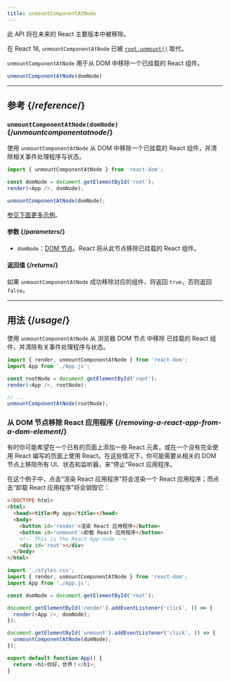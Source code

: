 ```yaml
---
title: unmountComponentAtNode
---
```


<Deprecated>

此 API 将在未来的 React 主要版本中被移除。

在 React 18, `unmountComponentAtNode` 已被 [`root.unmount()`](/reference/react-dom/client/createRoot#root-unmount) 取代。

</Deprecated>

<Intro>

`unmountComponentAtNode` 用于从 DOM 中移除一个已挂载的 React 组件。

```js
unmountComponentAtNode(domNode)
```

</Intro>

<InlineToc />

---

## 参考 {/*reference*/}

### `unmountComponentAtNode(domNode)` {/*unmountcomponentatnode*/}

使用 `unmountComponentAtNode` 从 DOM 中移除一个已挂载的 React 组件，并清除相关事件处理程序与状态。

```js
import { unmountComponentAtNode } from 'react-dom';

const domNode = document.getElementById('root');
render(<App />, domNode);

unmountComponentAtNode(domNode);
```

[参见下面更多示例](#usage)。

#### 参数 {/*parameters*/}

* `domNode`：[DOM 节点](https://developer.mozilla.org/zh-CN/docs/Web/API/Element)。React 将从此节点移除已挂载的 React 组件。

#### 返回值 {/*returns*/}

如果 `unmountComponentAtNode` 成功移除对应的组件，将返回 `true`，否则返回 `false`。

---

## 用法 {/*usage*/}

使用 `unmountComponentAtNode` 从 <CodeStep step={2}>浏览器 DOM 节点</CodeStep> 中移除 <CodeStep step={1}>已挂载的 React 组件</CodeStep>，并清除有关事件处理程序与状态。

```js [[1, 5, "<App />"], [2, 5, "rootNode"], [2, 8, "rootNode"]]
import { render, unmountComponentAtNode } from 'react-dom';
import App from './App.js';

const rootNode = document.getElementById('root');
render(<App />, rootNode);

// ...
unmountComponentAtNode(rootNode);
```


### 从 DOM 节点移除 React 应用程序 {/*removing-a-react-app-from-a-dom-element*/}

有时你可能希望在一个已有的页面上添加一些 React 元素，或在一个没有完全使用 React 编写的页面上使用 React。在这些情况下，你可能需要从相关的 DOM 节点上移除所有 UI、状态和监听器，来“停止”React 应用程序。

在这个例子中，点击“渲染 React 应用程序”将会渲染一个 React 应用程序；而点击“卸载 React 应用程序”将会销毁它：

<Sandpack>

```html index.html
<!DOCTYPE html>
<html>
  <head><title>My app</title></head>
  <body>
    <button id='render'>渲染 React 应用程序</button>
    <button id='unmount'>卸载 React 应用程序</button>
    <!-- This is the React App node -->
    <div id='root'></div>
  </body>
</html>
```

```js index.js active
import './styles.css';
import { render, unmountComponentAtNode } from 'react-dom';
import App from './App.js';

const domNode = document.getElementById('root');

document.getElementById('render').addEventListener('click', () => {
  render(<App />, domNode);
});

document.getElementById('unmount').addEventListener('click', () => {
  unmountComponentAtNode(domNode);
});
```

```js App.js
export default function App() {
  return <h1>你好，世界！</h1>;
}
```

</Sandpack>
